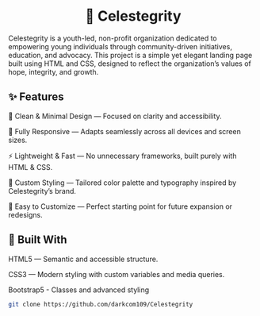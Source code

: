 <h1 align="center"> 🌟 Celestegrity </h1>

Celestegrity is a youth-led, non-profit organization dedicated to empowering young individuals through community-driven initiatives, education, and advocacy.
This project is a simple yet elegant landing page built using HTML and CSS, designed to reflect the organization’s values of hope, integrity, and growth.

## ✨ Features

🧭 Clean & Minimal Design — Focused on clarity and accessibility.

📱 Fully Responsive — Adapts seamlessly across all devices and screen sizes.

⚡ Lightweight & Fast — No unnecessary frameworks, built purely with HTML & CSS.

🎨 Custom Styling — Tailored color palette and typography inspired by Celestegrity’s brand.

🧩 Easy to Customize — Perfect starting point for future expansion or redesigns.

## 🧰 Built With

HTML5 — Semantic and accessible structure.

CSS3 — Modern styling with custom variables and media queries.

Bootstrap5 - Classes and advanced styling

```bash
git clone https://github.com/darkcom109/Celestegrity
```







